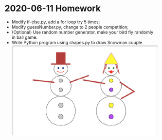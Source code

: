 # 2020-06-11 Homework

* Modify if-else.py, add a for loop try 5 times;
* Modify guessNumber.py, change to 2 people competition;
* (Optional) Use random number generator, make your bird fly randomly in ball game.
* Write Python program using shapes.py to draw Snowman couple ![Snowman Couple](snowCouple.png)